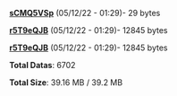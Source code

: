 [**sCMQ5VSp**](/data/sCMQ5VSp.txt) (05/12/22 - 01:29)- 29 bytes

[**r5T9eQJB**](/data/r5T9eQJB.txt) (05/12/22 - 01:29)- 12845 bytes

[**r5T9eQJB**](/data/r5T9eQJB.txt) (05/12/22 - 01:29)- 12845 bytes

**Total Datas**: 6702

**Total Size**: 39.16 MB / 39.2 MB